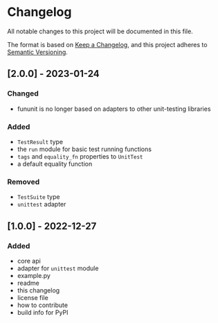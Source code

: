 # Changelog

All notable changes to this project will be documented in this file.

The format is based on [Keep a Changelog](https://keepachangelog.com/en/1.0.0/),
and this project adheres to [Semantic Versioning](https://semver.org/spec/v2.0.0.html).

## [2.0.0] - 2023-01-24

### Changed

- fununit is no longer based on adapters to other unit-testing libraries

### Added

- `TestResult` type
- the `run` module for basic test running functions
- `tags` and `equality_fn` properties to `UnitTest`
- a default equality function

### Removed

- `TestSuite` type
- `unittest` adapter

## [1.0.0] - 2022-12-27

### Added

- core api
- adapter for `unittest` module
- example.py
- readme
- this changelog
- license file
- how to contribute
- build info for PyPI
